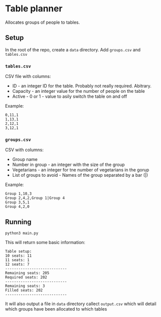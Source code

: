 # Table planner

Allocates groups of people to tables.

## Setup

In the root of the repo, create a `data` directory. Add `groups.csv` and `tables.csv`

### `tables.csv`
CSV file with columns: 
* ID - an integer ID for the table. Probably not really required. Abitrary.
* Capacity - an integer value for the number of people on the table
* Active - 0 or 1 - value to asily switch the table on and off

Example:
```
0,11,1
1,13,1
2,12,1
3,12,1
```

### `groups.csv`
CSV with columns:
* Group name
* Number in group - an integer with the size of the group
* Vegetarians - an integer for tne number of vegetarians in the gorup
* List of groups to avoid - Names of the group separated by a bar (|)

Example:
```
Group 1,10,3
Group 2,4,2,Group 1|Group 4
Group 3,5,1
Group 4,2,0
```

## Running
```
python3 main.py
```
This will return some basic information:
```
Table setup:
10 seats: 11
11 seats: 1
12 seats: 7
----------------------------
Remaining seats: 205
Required seats: 202
----------------------------
Remaining seats: 3
Filled seats: 202
----------------------------
```
It will also output a file in `data` directory callect `output.csv` which will detail which groups have been allocated to which tables

